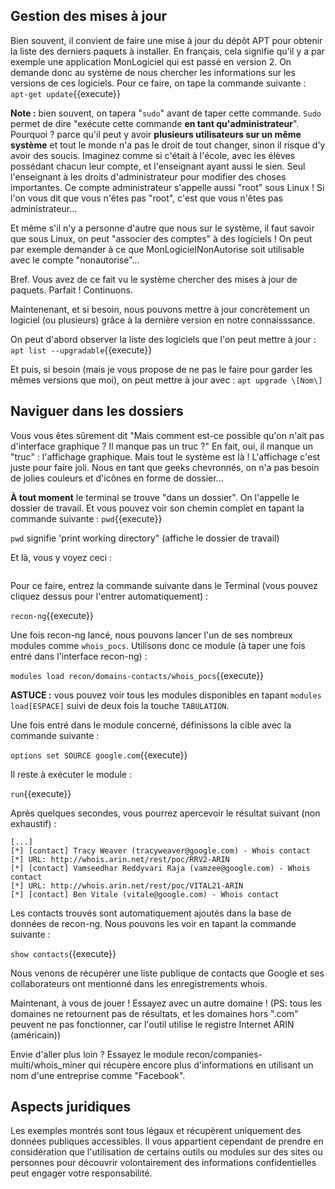 ## Gestion des mises à jour
Bien souvent, il convient de faire une mise à jour du dépôt APT pour obtenir la liste des derniers paquets à installer.
En français, cela signifie qu'il y a par exemple une application MonLogiciel qui est passé en version 2. On demande donc au système de nous chercher les informations sur les versions de ces logiciels. 
Pour ce faire, on tape la commande suivante :
`apt-get update`{{execute}}

**Note :** bien souvent, on tapera "`sudo`" avant de taper cette commande. `Sudo` permet de dire "exécute cette commande **en tant qu'administrateur**". Pourquoi ? parce qu'il peut y avoir **plusieurs utilisateurs sur un même système** et tout le monde n'a pas le droit de tout changer, sinon il risque d'y avoir des soucis. Imaginez comme si c'était à l'école, avec les élèves possédant chacun leur compte, et l'enseignant ayant aussi le sien. Seul l'enseignant à les droits d'administrateur pour modifier des choses importantes. Ce compte administrateur s'appelle aussi "root" sous Linux !
Si l'on vous dit que vous n'êtes pas "root", c'est que vous n'êtes pas administrateur...

Et même s'il n'y a personne d'autre que nous sur le système, il faut savoir que sous Linux, on peut "associer des comptes" à des logiciels !
On peut par exemple demander à ce que MonLogicielNonAutorise soit utilisable avec le compte "nonautorise"...

Bref. Vous avez de ce fait vu le système chercher des mises à jour de paquets.
Parfait ! Continuons.

Maintenenant, et si besoin, nous pouvons mettre à jour concrètement un logiciel (ou plusieurs) grâce à la dernière version en notre connaisssance.

On peut d'abord observer la liste des logiciels que l'on peut mettre à jour :
`apt list --upgradable`{{execute}}

Et puis, si besoin (mais je vous propose de ne pas le faire pour garder les mêmes versions que moi), on peut mettre à jour avec :
`apt upgrade \[Nom\]`

## Naviguer dans les dossiers
Vous vous êtes sûrement dit "Mais comment est-ce possible qu'on n'ait pas d'interface graphique ? Il manque pas un truc ?"
En fait, oui, il manque un "truc" : l'affichage graphique. Mais tout le système est là ! L'affichage c'est juste pour faire joli. Nous en tant que geeks chevronnés, on n'a pas besoin de jolies couleurs et d'icônes en forme de dossier...

**À tout moment** le terminal se trouve "dans un dossier". On l'appelle le dossier de travail. Et vous pouvez voir son chemin complet en tapant la commande suivante :
`pwd`{{execute}}

`pwd` signifie 'print working directory" (affiche le dossier de travail)

Et là, vous y voyez ceci :

```
```

Pour ce faire, entrez la commande suivante dans le Terminal (vous pouvez cliquez dessus pour l'entrer automatiquement) :

`recon-ng`{{execute}}

Une fois recon-ng lancé, nous pouvons lancer l'un de ses nombreux modules comme `whois_pocs`.
Utilisons donc ce module (à taper une fois entré dans l'interface recon-ng) :

`modules load recon/domains-contacts/whois_pocs`{{execute}}

**ASTUCE :** vous pouvez voir tous les modules disponibles en tapant `modules load[ESPACE]` suivi de deux fois la touche `TABULATION`.

Une fois entré dans le module concerné, définissons la cible avec la commande suivante :

`options set SOURCE google.com`{{execute}}

Il reste à exécuter le module :

`run`{{execute}}

Après quelques secondes, vous pourrez apercevoir le résultat suivant (non exhaustif) :
```
[...]
[*] [contact] Tracy Weaver (tracyweaver@google.com) - Whois contact
[*] URL: http://whois.arin.net/rest/poc/RRV2-ARIN
[*] [contact] Vamseedhar Reddyvari Raja (vamzee@google.com) - Whois contact
[*] URL: http://whois.arin.net/rest/poc/VITAL21-ARIN
[*] [contact] Ben Vitale (vitale@google.com) - Whois contact
```

Les contacts trouvés sont automatiquement ajoutés dans la base de données de recon-ng.
Nous pouvons les voir en tapant la commande suivante :

`show contacts`{{execute}}

Nous venons de récupérer une liste publique de contacts que Google et ses collaborateurs ont mentionné dans les enregistrements whois. 

Maintenant, à vous de jouer ! Essayez avec un autre domaine ! (PS: tous les domaines ne retournent pas de résultats, et les domaines hors ".com" peuvent ne pas fonctionner, car l'outil utilise le registre Internet ARIN (américain))

Envie d'aller plus loin ? Essayez le module recon/companies-multi/whois_miner qui récupère encore plus d'informations en utilisant un nom d'une entreprise comme "Facebook".

## Aspects juridiques
Les exemples montrés sont tous légaux et récupèrent uniquement des données publiques accessibles. Il vous appartient cependant de prendre en considération que l'utilisation de certains outils ou modules sur des sites ou personnes pour découvrir volontairement des informations confidentielles peut engager votre responsabilité.
